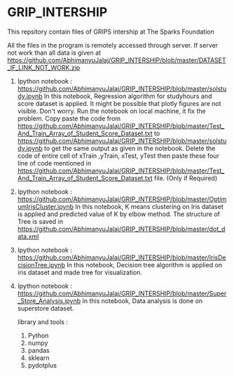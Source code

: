 # GRIP_INTERSHIP
This repsitory contain files of GRIPS intership at The Sparks Foundation


All the files in the program is remotely accessed through server.
If server not work than all data is given at https://github.com/AbhimanyuJalaj/GRIP_INTERSHIP/blob/master/DATASET_IF_LINK_NOT_WORK.zip

1) Ipython notebook : https://github.com/AbhimanyuJalaj/GRIP_INTERSHIP/blob/master/solstudy.ipynb
   In this notebook, Regression algorithm for studyhours and score dataset is applied. 
   It might be possible that plotly figures are not visible. Don't worry. Run the notebook on local machine, it fix the problem.
   Copy paste the code from https://github.com/AbhimanyuJalaj/GRIP_INTERSHIP/blob/master/Test_And_Train_Array_of_Student_Score_Dataset.txt to          https://github.com/AbhimanyuJalaj/GRIP_INTERSHIP/blob/master/solstudy.ipynb to get the same output as given in the notebook.
   Delete the code of entire cell of xTrain ,yTrain, xTest, yTest then paste these four line of code mentioned in https://github.com/AbhimanyuJalaj/GRIP_INTERSHIP/blob/master/Test_And_Train_Array_of_Student_Score_Dataset.txt file. (Only if Required)
   
2) Ipython notebook : https://github.com/AbhimanyuJalaj/GRIP_INTERSHIP/blob/master/OptimumIrisCluster.ipynb
   In this notebook, K means clustering on Iris dataset is applied and predicted value of K by elbow method.
   The structure of Tree is saved in https://github.com/AbhimanyuJalaj/GRIP_INTERSHIP/blob/master/dot_data.xml

3) Ipython notebook : https://github.com/AbhimanyuJalaj/GRIP_INTERSHIP/blob/master/IrisDecisionTree.ipynb
   In this notebook, Decision tree algorithm is applied on iris dataset and made tree for visualization. 
   
4) Ipython notebook : https://github.com/AbhimanyuJalaj/GRIP_INTERSHIP/blob/master/Super_Store_Analysis.ipynb
   In this notebook, Data analysis is done on superstore dataset.
   
   library and tools :
      1) Python
      2) numpy 
      3) pandas
      4) sklearn
      5) pydotplus
   
